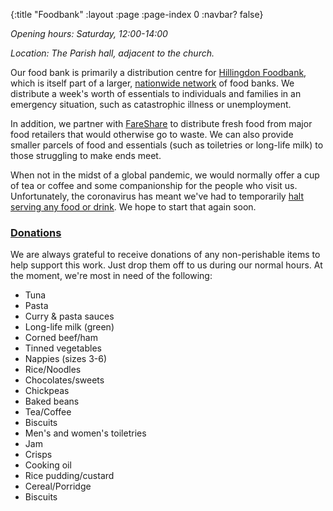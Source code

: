 {:title "Foodbank"
 :layout :page
 :page-index 0
 :navbar? false}

*Opening hours: Saturday, 12:00-14:00*

*Location: The Parish hall, adjacent to the church.*

Our food bank is primarily a distribution centre for [Hillingdon Foodbank](https://hillingdon.foodbank.org.uk/), which is itself part of a larger, [nationwide network](https://www.trusselltrust.org/) of food banks. We distribute a week's worth of essentials to individuals and families in an emergency situation, such as catastrophic illness or unemployment.

In addition, we partner with [FareShare](https://fareshare.org.uk/) to distribute fresh food from major food retailers that would otherwise go to waste. We can also provide smaller parcels of food and essentials (such as toiletries or long-life milk) to those struggling to make ends meet.

When not in the midst of a global pandemic, we would normally offer a cup of tea or coffee and some companionship for the people who visit us. Unfortunately, the coronavirus has meant we've had to temporarily [halt serving any food or drink](../../posts-output/2020-03-21-foodbank-changes/). We hope to start that again soon.

### [Donations](#donations)

We are always grateful to receive donations of any non-perishable items to help support this work. Just drop them off to us during our normal hours. At the moment, we're most in need of the following:

 * Tuna
 * Pasta
 * Curry & pasta sauces
 * Long-life milk (green)
 * Corned beef/ham
 * Tinned vegetables
 * Nappies (sizes 3-6)
 * Rice/Noodles
 * Chocolates/sweets
 * Chickpeas
 * Baked beans
 * Tea/Coffee
 * Biscuits
 * Men's and women's toiletries
 * Jam
 * Crisps
 * Cooking oil
 * Rice pudding/custard
 * Cereal/Porridge
 * Biscuits
